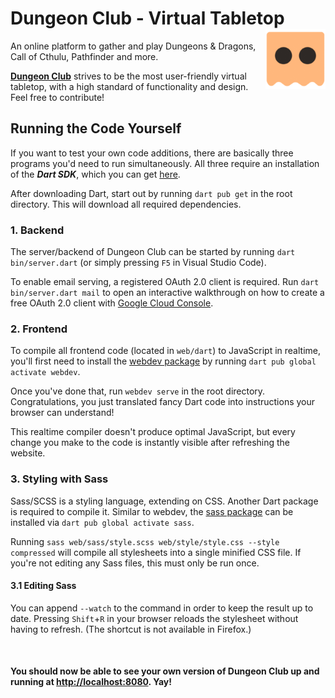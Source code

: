 # Dungeon Club - Virtual Tabletop <img align="right" src="web/images/icon.png" alt="Icon" height=96 />

An online platform to gather and play Dungeons & Dragons, Call of Cthulu, Pathfinder and more.

[**Dungeon Club**](https://theoretically.online/dnd) strives to be the most user-friendly virtual tabletop, with a high standard of functionality and design. Feel free to contribute!


## Running the Code Yourself
If you want to test your own code additions, there are basically three programs you'd need to run simultaneously.
All three require an installation of the ***Dart SDK***, which you can get [here](https://dart.dev/get-dart).

After downloading Dart, start out by running `dart pub get` in the root directory. This will download all required dependencies.


### 1. Backend
The server/backend of Dungeon Club can be started by running `dart bin/server.dart` (or simply pressing `F5` in Visual Studio Code).

To enable email serving, a registered OAuth 2.0 client is required.
Run `dart bin/server.dart mail` to open an interactive walkthrough on how to create a free OAuth 2.0 client
with [Google Cloud Console](https://console.cloud.google.com/).


### 2. Frontend
To compile all frontend code (located in `web/dart`) to JavaScript in realtime, you'll first need to install the [webdev package](https://pub.dev/packages/webdev)
by running `dart pub global activate webdev`.

Once you've done that, run `webdev serve` in the root directory. Congratulations, you just translated fancy Dart code into instructions your browser can understand!

This realtime compiler doesn't produce optimal JavaScript, but every change you make to the code is instantly visible after refreshing the website.


### 3. Styling with Sass
Sass/SCSS is a styling language, extending on CSS. Another Dart package is required to compile it.
Similar to webdev, the [sass package](https://pub.dev/packages/sass) can be installed via `dart pub global activate sass`.

Running `sass web/sass/style.scss web/style/style.css --style compressed` will compile all stylesheets into a single minified CSS file.
If you're not editing any Sass files, this must only be run once.

#### 3.1 Editing Sass
You can append `--watch` to the command in order to keep the result up to date.
Pressing `Shift`+`R` in your browser reloads the stylesheet without having to refresh. (The shortcut is not available in Firefox.)

<br>

#### You should now be able to see your own version of Dungeon Club up and running at [http://localhost:8080](http://localhost:8080). Yay!

